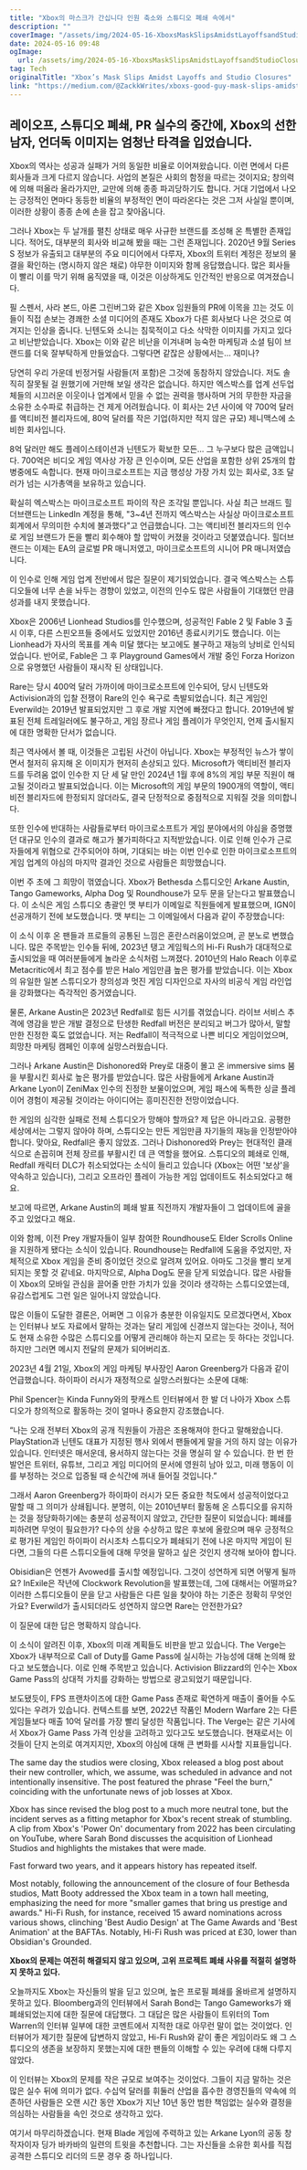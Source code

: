 ```yaml
---
title: "Xbox의 마스크가 간십니다 인원 축소와 스튜디오 폐쇄 속에서"
description: ""
coverImage: "/assets/img/2024-05-16-XboxsMaskSlipsAmidstLayoffsandStudioClosures_0.png"
date: 2024-05-16 09:48
ogImage: 
  url: /assets/img/2024-05-16-XboxsMaskSlipsAmidstLayoffsandStudioClosures_0.png
tag: Tech
originalTitle: "Xbox’s Mask Slips Amidst Layoffs and Studio Closures"
link: "https://medium.com/@ZackkWrites/xboxs-good-guy-mask-slips-amidst-layoffs-and-studio-closures-b503b73ef2b1"
---
```



## 레이오프, 스튜디오 폐쇄, PR 실수의 중간에, Xbox의 선한 남자, 언더독 이미지는 엄청난 타격을 입었습니다.

Xbox의 역사는 성공과 실패가 거의 동일한 비율로 이어져왔습니다. 이런 면에서 다른 회사들과 크게 다르지 않습니다. 사업의 본질은 사회의 함정을 따르는 것이지요; 창의력에 의해 떠올라 올라가지만, 교만에 의해 종종 파괴당하기도 합니다. 거대 기업에서 나오는 긍정적인 면마다 동등한 비율의 부정적인 면이 따라온다는 것은 그저 사실일 뿐이며, 이러한 상황이 종종 손에 손을 잡고 찾아옵니다.

그러나 Xbox는 두 날개를 펼친 상태로 매우 사규한 브랜드를 조성해 온 특별한 존재입니다. 적어도, 대부분의 회사와 비교해 봤을 때는 그런 존재입니다. 2020년 9월 Series S 정보가 유출되고 대부분의 주요 미디어에서 다루자, Xbox의 트위터 계정은 정보의 물결을 확인하는 (명시하지 않은 채로) 야무한 이미지와 함께 응답했습니다. 많은 회사들이 빨리 이를 막기 위해 움직였을 때, 이것은 이상하게도 인간적인 반응으로 여겨졌습니다.

필 스펜서, 사라 본드, 아론 그린버그와 같은 Xbox 임원들의 PR에 이목을 끄는 것도 이들이 직접 손보는 경쾌한 소셜 미디어의 존재도 Xbox가 다른 회사보다 나은 것으로 여겨지는 인상을 줍니다. 닌텐도와 소니는 침묵적이고 다소 삭막한 이미지를 가지고 있다고 비난받았습니다. Xbox는 이와 같은 비난을 이겨내며 능숙한 마케팅과 소셜 팀이 브랜드를 더욱 잘부탁하게 만들었습다. 그렇다면 같잖은 상황에서는... 재미나?



당연히 우리 가운데 빈정거릴 사람들(저 포함)은 그것에 동참하지 않았습니다. 저도 솔직히 잘못될 걸 원했기에 거만해 보일 생각은 없습니다. 하지만 엑스박스를 업계 선두업체들의 시끄러운 이웃이나 업계에서 믿을 수 없는 권력을 행사하며 거의 무한한 자금을 소유한 소수파로 취급하는 건 제게 어려웠습니다. 이 회사는 2년 사이에 약 700억 달러를 액티비전 블리자드에, 80억 달러를 작은 기업(하지만 적지 않은 규모) 제니맥스에 소비한 회사입니다.

8억 달러만 해도 플레이스테이션과 닌텐도가 확보한 모든... 그 누구보다 많은 금액입니다. 700억은 비디오 게임 역사상 가장 큰 인수이며, 모든 산업을 포함한 상위 25개의 합병중에도 속합니다. 현재 마이크로소프트는 지금 행성상 가장 가치 있는 회사로, 3조 달러가 넘는 시가총액을 보유하고 있습니다.

확실히 엑스박스는 마이크로소프트 파이의 작은 조각일 뿐입니다. 사실 최근 브래드 힐더브랜드는 LinkedIn 계정을 통해, "3~4년 전까지 엑스박스는 사실상 마이크로소프트 회계에서 무의미한 수치에 불과했다"고 언급했습니다. 그는 액티비전 블리자드의 인수로 게임 브랜드가 돈을 빨리 회수해야 할 압박이 커졌을 것이라고 덧붙였습니다. 힐더브랜드는 이제는 EA의 글로벌 PR 매니저였고, 마이크로소프트의 시니어 PR 매니저였습니다.

이 인수로 인해 게임 업계 전반에서 많은 질문이 제기되었습니다. 결국 엑스박스는 스튜디오들에 너무 손을 놔두는 경향이 있었고, 이전의 인수도 많은 사람들이 기대했던 만큼 성과를 내지 못했습니다.



Xbox은 2006년 Lionhead Studios를 인수했으며, 성공적인 Fable 2 및 Fable 3 출시 이후, 다른 스핀오프들 중에서도 있었지만 2016년 종료시키기도 했습니다. 이는 Lionhead가 자사의 목표를 계속 미달 했다는 보고에도 불구하고 재능의 낭비로 인식되었습니다. 반어로, Fable은 그 후 Playground Games에서 개발 중인 Forza Horizon으로 유명했던 사람들이 재시작 된 상태입니다.

Rare는 당시 400억 달러 가까이에 마이크로소프트에 인수되어, 당시 닌텐도와 Activision과의 입찰 전쟁이 Rare의 인수 욕구로 촉발되었습니다. 최근 게임인 Everwild는 2019년 발표되었지만 그 후로 개발 지연에 빠졌다고 합니다. 2019년에 발표된 전체 트레일러에도 불구하고, 게임 장르나 게임 플레이가 무엇인지, 언제 출시될지에 대한 명확한 단서가 없습니다.

최근 역사에서 볼 때, 이것들은 고립된 사건이 아닙니다. Xbox는 부정적인 뉴스가 쌓이면서 철저히 유지해 온 이미지가 현저히 손상되고 있다. Microsoft가 액티비전 블리자드를 두려움 없이 인수한 지 단 세 달 만인 2024년 1월 후에 8%의 게임 부문 직원이 해고될 것이라고 발표되었습니다. 이는 Microsoft의 게임 부문의 1900개의 역할이, 액티비전 블리자드에 한정되지 않더라도, 결국 단정적으로 중점적으로 지워질 것을 의미합니다.

또한 인수에 반대하는 사람들로부터 마이크로소프트가 게임 분야에서의 야심을 증명했던 대규모 인수의 결과로 해고가 불가피하다고 지적받았습니다. 이로 인해 인수가 근로자들에게 위협으로 간주되어야 하며, 기대되는 바는 이번 인수로 인한 마이크로소프트의 게임 업계의 야심의 마지막 결과인 것으로 사람들은 희망했습니다.



이번 주 초에 그 희망이 꺾였습니다. Xbox가 Bethesda 스튜디오인 Arkane Austin, Tango Gameworks, Alpha Dog 및 Roundhouse가 모두 문을 닫는다고 발표했습니다. 이 소식은 게임 스튜디오 총괄인 맷 부티가 이메일로 직원들에게 발표했으며, IGN이 선공개하기 전에 보도했습니다. 맷 부티는 그 이메일에서 다음과 같이 주장했습니다:

이 소식 이후 온 팬들과 프로들의 공통된 느낌은 혼란스러움이었으며, 곧 분노로 변했습니다. 많은 주목받는 인수들 뒤에, 2023년 탱고 게임웍스의 Hi-Fi Rush가 대대적으로 출시되었을 때 여러분들에게 놀라운 소식처럼 느껴졌다. 2010년의 Halo Reach 이후로 Metacritic에서 최고 점수를 받은 Halo 게임만큼 높은 평가를 받았습니다. 이는 Xbox의 유일한 일본 스튜디오가 창의성과 멋진 게임 디자인으로 자사의 비공식 게임 라인업을 강화했다는 즉각적인 증거였습니다.

물론, Arkane Austin은 2023년 Redfall로 힘든 시기를 겪었습니다. 라이브 서비스 추격에 영감을 받은 개발 결정으로 탄생한 Redfall 버전은 분리되고 버그가 많아서, 말할 만한 진정한 훅도 없었습니다. 저는 Redfall이 적극적으로 나쁜 비디오 게임이었으며, 희망찬 마케팅 캠페인 이후에 실망스러웠습니다.

그러나 Arkane Austin은 Dishonored와 Prey로 대중이 몰고 온 immersive sims 붐을 부활시킨 회사로 높은 평가를 받았습니다. 많은 사람들에게 Arkane Austin과 Arkane Lyon이 ZeniMax 인수의 진정한 보물이었으며, 게임 패스에 독특한 싱글 플레이어 경험이 제공될 것이라는 아이디어는 흥미진진한 전망이었습니다.



한 게임의 심각한 실패로 전체 스튜디오가 망해야 할까요? 제 답은 아니라고요. 공평한 세상에서는 그렇지 않아야 하며, 스튜디오는 만든 게임만큼 자기들의 재능을 인정받아야 합니다. 맞아요, Redfall은 좋지 않았죠. 그러나 Dishonored와 Prey는 현대적인 클래식으로 손꼽히며 전체 장르를 부활시킨 데 큰 역할을 했어요. 스튜디오의 폐쇄로 인해, Redfall 캐릭터 DLC가 취소되었다는 소식이 들리고 있습니다 (Xbox는 어떤 '보상'을 약속하고 있습니다), 그리고 오프라인 플레이 가능한 게임 업데이트도 취소되었다고 해요.

보고에 따르면, Arkane Austin의 폐쇄 발표 직전까지 개발자들이 그 업데이트에 골을 주고 있었다고 해요.

이와 함께, 이전 Prey 개발자들이 일부 참여한 Roundhouse도 Elder Scrolls Online을 지원하게 됐다는 소식이 있습니다. Roundhouse는 Redfall에 도움을 주었지만, 자체적으로 Xbox 게임을 준비 중이었던 것으로 알려져 있어요. 아마도 그것을 빨리 보게 되지는 못할 것 같네요. 마지막으로, Alpha Dog도 문을 닫게 되었습니다. 많은 사람들이 Xbox의 모바일 관심을 끌어줄 만한 가치가 있을 것이라 생각하는 스튜디오였는데, 유감스럽게도 그런 일은 일어나지 않았습니다.

많은 이들이 도달한 결론은, 어쩌면 그 이유가 충분한 이유일지도 모르겠다면서, Xbox는 인터뷰나 보도 자료에서 말하는 것과는 달리 게임에 신경쓰지 않는다는 것이나, 적어도 현재 소유한 수많은 스튜디오를 어떻게 관리해야 하는지 모르는 듯 하다는 것입니다. 하지만 그러면 메시지 전달의 문제가 되어버리죠.



2023년 4월 21일, Xbox의 게임 마케팅 부사장인 Aaron Greenberg가 다음과 같이 언급했습니다. 하이파이 러시가 재정적으로 실망스러웠다는 소문에 대해:

Phil Spencer는 Kinda Funny와의 팟캐스트 인터뷰에서 한 발 더 나아가 Xbox 스튜디오가 창의적으로 활동하는 것이 얼마나 중요한지 강조했습니다.

“나는 오래 전부터 Xbox의 공개 직원들이 가끔은 조용해져야 한다고 말해왔습니다. PlayStation과 닌텐도 대표가 지정된 행사 외에서 팬들에게 말을 거의 하지 않는 이유가 있습니다. 인터넷은 매서운데, 용서하지 않는다는 것을 명실히 알 수 있습니다. 한 번 한 발언은 트위터, 유튜브, 그리고 게임 미디어의 문서에 영원히 남아 있고, 미래 행동이 이를 부정하는 것으로 입증될 때 순식간에 꺼내 들어질 것입니다.”

그래서 Aaron Greenberg가 하이파이 러시가 모든 중요한 척도에서 성공적이었다고 말할 때 그 의미가 상쇄됩니다. 분명히, 이는 2010년부터 활동해 온 스튜디오를 유지하는 것을 정당화하기에는 충분히 성공적이지 않았고, 간단한 질문이 되었습니다: 폐쇄를 피하려면 무엇이 필요한가? 다수의 상을 수상하고 많은 후보에 올랐으며 매우 긍정적으로 평가된 게임인 하이파이 러시조차 스튜디오가 폐쇄되기 전에 나온 마지막 게임이 된다면, 그들의 다른 스튜디오들에 대해 무엇을 말하고 싶은 것인지 생각해 보아야 합니다.



Obisidian은 언젠가 Avowed를 출시할 예정입니다. 그것이 성연하게 되면 어떻게 될까요? InExile은 작년에 Clockwork Revolution을 발표했는데, 그에 대해서는 어떨까요? 이러한 스튜디오들이 문을 닫고 사람들은 다른 일을 찾아야 하는 기준은 정확히 무엇인가요? Everwild가 출시되더라도 성연하지 않으면 Rare는 안전한가요?

이 질문에 대한 답은 명확하지 않습니다.

이 소식이 알려진 이후, Xbox의 미래 계획들도 비판을 받고 있습니다. The Verge는 Xbox가 내부적으로 Call of Duty를 Game Pass에 실시하는 가능성에 대해 논의해 왔다고 보도했습니다. 이로 인해 주목받고 있습니다. Activision Blizzard의 인수는 Xbox Game Pass의 상대적 가치를 강화하는 방법으로 광고되었기 때문입니다.

보도됐듯이, FPS 프랜차이즈에 대한 Game Pass 존재로 확연하게 매출이 줄어들 수도 있다는 우려가 있습니다. 컨텍스트를 보면, 2022년 작품인 Modern Warfare 2는 다른 게임들보다 매출 10억 달러를 가장 빨리 달성한 작품입니다. The Verge는 같은 기사에서 Xbox가 Game Pass 가격 인상을 고려하고 있다고도 보도했습니다. 현재로서는 이것들이 단지 논의로 여겨지지만, Xbox의 야심에 대해 큰 변화를 시사할 지표들입니다.



The same day the studios were closing, Xbox released a blog post about their new controller, which, we assume, was scheduled in advance and not intentionally insensitive. The post featured the phrase "Feel the burn," coinciding with the unfortunate news of job losses at Xbox.

Xbox has since revised the blog post to a much more neutral tone, but the incident serves as a fitting metaphor for Xbox's recent streak of stumbling. A clip from Xbox's 'Power On' documentary from 2022 has been circulating on YouTube, where Sarah Bond discusses the acquisition of Lionhead Studios and highlights the mistakes that were made.

Fast forward two years, and it appears history has repeated itself.

Most notably, following the announcement of the closure of four Bethesda studios, Matt Booty addressed the Xbox team in a town hall meeting, emphasizing the need for more "smaller games that bring us prestige and awards." Hi-Fi Rush, for instance, received 15 award nominations across various shows, clinching 'Best Audio Design' at The Game Awards and 'Best Animation' at the BAFTAs. Notably, Hi-Fi Rush was priced at £30, lower than Obsidian's Grounded.



**Xbox의 문제는 여전히 해결되지 않고 있으며, 고위 프로젝트 폐쇄 사유를 적절히 설명하지 못하고 있다.**

오늘까지도 Xbox는 자신들의 발을 딛고 있으며, 높은 프로필 폐쇄를 올바르게 설명하지 못하고 있다. Bloomberg과의 인터뷰에서 Sarah Bond는 Tango Gameworks가 왜 폐쇄되었는지에 대한 질문에 대답했다. 그 대답은 많은 사람들이 트위터의 Tom Warren의 인터뷰 일부에 대한 코멘트에서 지적한 대로 아무런 말이 없는 것이었다. 인터뷰어가 제기한 질문에 답변하지 않았고, Hi-Fi Rush와 같이 좋은 게임이라도 왜 그 스튜디오의 생존을 보장하지 못했는지에 대한 팬들의 이해할 수 있는 우려에 대해 다루지 않았다.

이 인터뷰는 Xbox의 문제를 작은 규모로 보여주는 것이었다. 그들이 지금 말하는 것은 많은 실수 뒤에 의미가 없다. 수십억 달러를 휘둘러 산업을 흡수한 경영진들의 약속에 의존하던 사람들은 오랜 시간 동안 Xbox가 지난 10년 동안 범한 책임없는 실수와 결정을 의심하는 사람들을 속인 것으로 생각하고 있다.

여기서 마무리하겠습니다. 현재 Blade 게임에 주력하고 있는 Arkane Lyon의 공동 창작자이자 딩가 바카바의 일련의 트윗을 추천합니다. 그는 자신들을 소유한 회사를 직접 공격한 스튜디오 리더의 드문 경우 중 하나입니다.